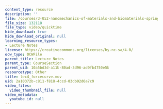 ```yaml
---
content_type: resource
description: ''
file: /courses/3-052-nanomechanics-of-materials-and-biomaterials-spring-2007/2a10372bc811f8184ccd03db92d6a7c9_lec4_forcecurve.mov
file_size: 132118
file_type: video/quicktime
hide_download: true
hide_download_original: null
learning_resource_types:
- Lecture Notes
license: https://creativecommons.org/licenses/by-nc-sa/4.0/
ocw_type: OCWFile
parent_title: Lecture Notes
parent_type: CourseSection
parent_uid: 10a5bd3d-a11b-80ad-3d96-ad9fb4750e5b
resourcetype: Other
title: lec4_forcecurve.mov
uid: 2a10372b-c811-f818-4ccd-03db92d6a7c9
video_files:
  video_thumbnail_file: null
video_metadata:
  youtube_id: null
---
```

